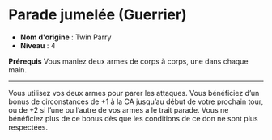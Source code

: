 # Parade jumelée (Guerrier)

 * **Nom d'origine** : Twin Parry
 * **Niveau** : 4


<p><strong>Prérequis</strong> Vous maniez deux armes de corps à corps, une dans chaque main.</p>
<hr>
<p>Vous utilisez vos deux armes pour parer les attaques. Vous bénéficiez d’un bonus de circonstances de +1 à la CA jusqu’au début de votre prochain tour, ou de +2 si l’une ou l’autre de vos armes a le trait parade. Vous ne bénéficiez plus de ce bonus dès que les conditions de ce don ne sont plus respectées.</p>
